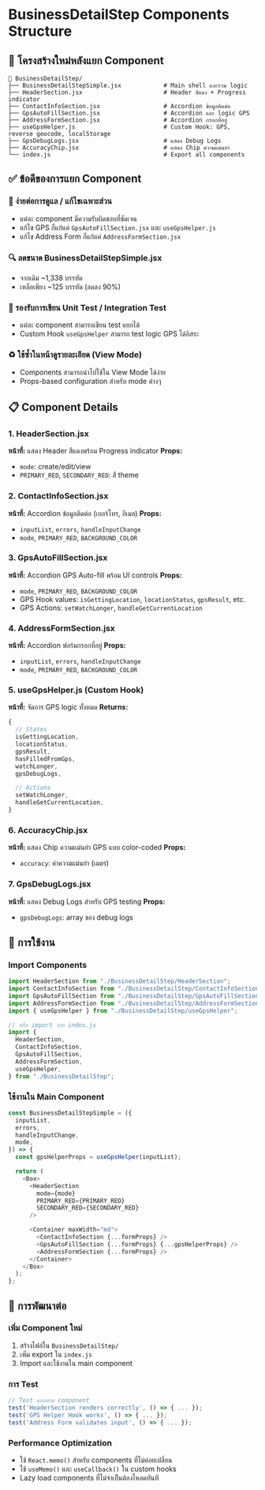 # BusinessDetailStep Components Structure

## 📁 โครงสร้างใหม่หลังแยก Component

```
📁 BusinessDetailStep/
├── BusinessDetailStepSimple.jsx            # Main shell และรวม logic
├── HeaderSection.jsx                       # Header สีแดง + Progress indicator
├── ContactInfoSection.jsx                  # Accordion ข้อมูลติดต่อ
├── GpsAutoFillSection.jsx                  # Accordion และ logic GPS
├── AddressFormSection.jsx                  # Accordion กรอกที่อยู่
├── useGpsHelper.js                         # Custom Hook: GPS, reverse geocode, localStorage
├── GpsDebugLogs.jsx                        # แสดง Debug Logs
├── AccuracyChip.jsx                        # แสดง Chip ความแม่นยำ
└── index.js                                # Export all components
```

## ✅ ข้อดีของการแยก Component

### 🔧 ง่ายต่อการดูแล / แก้ไขเฉพาะส่วน

- แต่ละ component มีความรับผิดชอบที่ชัดเจน
- แก้ไข GPS ก็แก้แค่ `GpsAutoFillSection.jsx` และ `useGpsHelper.js`
- แก้ไข Address Form ก็แก้แค่ `AddressFormSection.jsx`

### 🔍 ลดขนาด BusinessDetailStepSimple.jsx

- จากเดิม ~1,338 บรรทัด
- เหลือเพียง ~125 บรรทัด (ลดลง 90%)

### 🧪 รองรับการเขียน Unit Test / Integration Test

- แต่ละ component สามารถเขียน test แยกได้
- Custom Hook `useGpsHelper` สามารถ test logic GPS ได้อิสระ

### ♻️ ใช้ซ้ำในหน้าดูรายละเอียด (View Mode)

- Components สามารถนำไปใช้ใน View Mode ได้ง่าย
- Props-based configuration สำหรับ mode ต่างๆ

## 📋 Component Details

### 1. HeaderSection.jsx

**หน้าที่:** แสดง Header สีแดงพร้อม Progress indicator **Props:**

- `mode`: create/edit/view
- `PRIMARY_RED`, `SECONDARY_RED`: สี theme

### 2. ContactInfoSection.jsx

**หน้าที่:** Accordion ข้อมูลติดต่อ (เบอร์โทร, อีเมล) **Props:**

- `inputList`, `errors`, `handleInputChange`
- `mode`, `PRIMARY_RED`, `BACKGROUND_COLOR`

### 3. GpsAutoFillSection.jsx

**หน้าที่:** Accordion GPS Auto-fill พร้อม UI controls **Props:**

- `mode`, `PRIMARY_RED`, `BACKGROUND_COLOR`
- GPS Hook values: `isGettingLocation`, `locationStatus`, `gpsResult`, etc.
- GPS Actions: `setWatchLonger`, `handleGetCurrentLocation`

### 4. AddressFormSection.jsx

**หน้าที่:** Accordion ฟอร์มกรอกที่อยู่ **Props:**

- `inputList`, `errors`, `handleInputChange`
- `mode`, `PRIMARY_RED`, `BACKGROUND_COLOR`

### 5. useGpsHelper.js (Custom Hook)

**หน้าที่:** จัดการ GPS logic ทั้งหมด **Returns:**

```javascript
{
  // States
  isGettingLocation,
  locationStatus,
  gpsResult,
  hasFilledFromGps,
  watchLonger,
  gpsDebugLogs,

  // Actions
  setWatchLonger,
  handleGetCurrentLocation,
}
```

### 6. AccuracyChip.jsx

**หน้าที่:** แสดง Chip ความแม่นยำ GPS แบบ color-coded **Props:**

- `accuracy`: ค่าความแม่นยำ (เมตร)

### 7. GpsDebugLogs.jsx

**หน้าที่:** แสดง Debug Logs สำหรับ GPS testing **Props:**

- `gpsDebugLogs`: array ของ debug logs

## 🔄 การใช้งาน

### Import Components

```javascript
import HeaderSection from "./BusinessDetailStep/HeaderSection";
import ContactInfoSection from "./BusinessDetailStep/ContactInfoSection";
import GpsAutoFillSection from "./BusinessDetailStep/GpsAutoFillSection";
import AddressFormSection from "./BusinessDetailStep/AddressFormSection";
import { useGpsHelper } from "./BusinessDetailStep/useGpsHelper";

// หรือ import จาก index.js
import {
  HeaderSection,
  ContactInfoSection,
  GpsAutoFillSection,
  AddressFormSection,
  useGpsHelper,
} from "./BusinessDetailStep";
```

### ใช้งานใน Main Component

```javascript
const BusinessDetailStepSimple = ({
  inputList,
  errors,
  handleInputChange,
  mode,
}) => {
  const gpsHelperProps = useGpsHelper(inputList);

  return (
    <Box>
      <HeaderSection
        mode={mode}
        PRIMARY_RED={PRIMARY_RED}
        SECONDARY_RED={SECONDARY_RED}
      />

      <Container maxWidth="md">
        <ContactInfoSection {...formProps} />
        <GpsAutoFillSection {...formProps} {...gpsHelperProps} />
        <AddressFormSection {...formProps} />
      </Container>
    </Box>
  );
};
```

## 🚀 การพัฒนาต่อ

### เพิ่ม Component ใหม่

1. สร้างไฟล์ใน `BusinessDetailStep/`
2. เพิ่ม export ใน `index.js`
3. Import และใช้งานใน main component

### การ Test

```javascript
// Test แยกตาม component
test('HeaderSection renders correctly', () => { ... });
test('GPS Helper Hook works', () => { ... });
test('Address Form validates input', () => { ... });
```

### Performance Optimization

- ใช้ `React.memo()` สำหรับ components ที่ไม่ค่อยเปลี่ยน
- ใช้ `useMemo()` และ `useCallback()` ใน custom hooks
- Lazy load components ที่ไม่จำเป็นต้องโหลดทันที
